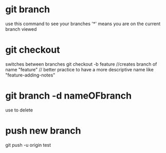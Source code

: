# git branch
use this command to see your branches
'*' means you are on the current branch viewed

# git checkout 
switches between branches
git checkout -b feature         //creates branch of name "feature"
                                // better practice to have a more descriptive name like "feature-adding-notes"

# git branch -d nameOFbranch
use to delete



# push new branch
git push -u origin test